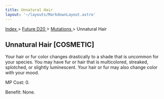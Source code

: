 ```yaml
---
title: Unnatural Hair
layout: '~/layouts/MarkdownLayout.astro'
---
```


[ Index ](/) > [ Future D20 ](/future.d20.srd) > [ Mutations ](/future.d20.srd/mutations) > Unnatural Hair

##  Unnatural Hair [COSMETIC]

Your hair or fur color changes drastically to a shade that is uncommon for
your species. You may have fur or hair that is multicolored, streaked,
splotched, or slightly luminescent. Your hair or fur may also change color
with your mood.

MP Cost: 0.

Benefit: None.

